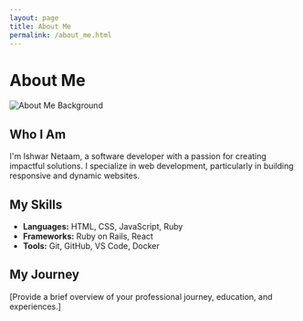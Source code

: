 ```yaml
---
layout: page
title: About Me
permalink: /about_me.html
---
```


# About Me

![About Me Background]()

## Who I Am

I'm Ishwar Netaam, a software developer with a passion for creating impactful solutions. I specialize in web development, particularly in building responsive and dynamic websites.

## My Skills

- **Languages:** HTML, CSS, JavaScript, Ruby
- **Frameworks:** Ruby on Rails, React
- **Tools:** Git, GitHub, VS Code, Docker

## My Journey

[Provide a brief overview of your professional journey, education, and experiences.]

<!-- Add more sections as needed -->
